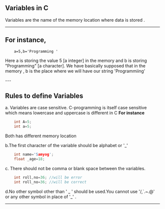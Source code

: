 ## Variables in C

Variables are the name of the memory location where data is stored .

---
 ## For instance,
        a=5,b='Programming '
<p>Here a is storing the value 5 [a integer] in the memory and b is storing "Programming" [a character]. We have basically supposed that in the memory , b is the place where we will have our string 'Programmiing'</p>
---

## Rules to define Variables
a. Variables are case sensitive. C-programming is itself case sensitive which means lowercase and uppercase is different in C 
**For instance**
```c
    int A=5;
    int a=5;
```
 Both has different memory location

b.The first character of the variable should be alphabet or '_'
```c
    int name='Samyog';
    float _age=18;
```

c. There should not be comma or blank space between the variables.

```c
    int roll,no=36; //will be error
    int roll_no=36; //will be correct
```

d.No other symbol other than ' _ ' should be used.You cannot use '/,`.~.@' or any other symbol in place of '_' .

---
